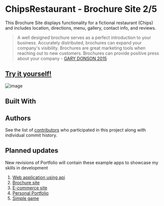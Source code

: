# ChipsRestaurant - Brochure Site 2/5

This Brochure Site displays functionality for a fictional restaurant (Chips) and includes location, directions, menu, gallery, contact info, and reviews. 

> A well designed brochure serves as a perfect introduction to your business. Accurately distributed, brochures can expand your company's visibility. Brochures are great marketing tools when reaching out to new customers. Brochures can provide positive press about your company - [GARY DONSON 2015](https://www.thinkdonson.com/blog/why-is-a-brochure-important-to-your-business) 

## [Try it yourself!](https://fkarticuno.github.io/ChipsRestaurant/) 

![image](https://fkarticuno.github.io/CodingPortfolio/Assets/Images/00.png)

## Built With

<!-- * [MongoDB](https://www.mongodb.com/) - NoSQL Database
* [Express.js](https://expressjs.com/) - Node.js framework
* [React.js](https://reactjs.org/) - MVC front-end framework 
* [Node.js](https://nodejs.org/en/) - JavaScript runtime
* [NPM](https://www.npmjs.com/) - Dependency management
* [Bootstrap](https://getbootstrap.com/docs/4.4/getting-started/introduction/) - CSS framework -->

## Authors

See the list of [contributors](https://github.com/fkarticuno/ChipsRestaurant/graphs/contributors) who participated in this project along with individual commit history. 

## Planned updates

New revisions of Portfolio will contain these example apps to showcase my skills in development
1. [Web application using api](#)
2. [Brochure site](https://github.com/fkarticuno/ChipsRestaurant)
3. [E-commerce site](https://github.com/fkarticuno/ShopAround)
4. [Personal Portfolio](https://github.com/fkarticuno/CodingPortfolio)
5. [Simple game](#)
